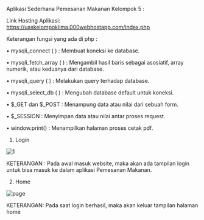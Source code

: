 Aplikasi Sederhana Pemesanan Makanan Kelompok 5 :

Link Hosting Aplikasi:  https://uaskelompoklima.000webhostapp.com/index.php 



Keterangan fungsi yang ada di php :

• mysqli_connect ( ) : Membuat koneksi ke database.

• mysqli_fetch_array ( ) : Mengambil hasil baris sebagai asosiatif, array numerik, atau keduanya dari database.

• mysqli_query ( ) : Melakukan query terhadap database.

• mysqli_select_db ( ) : Mengubah database default untuk koneksi.

• $_GET dan $_POST : Menampung data atau nilai dari sebuah form.

• $_SESSION : Menyimpan data atau nilai antar proses request.

• window.print() : Menampilkan halaman proses cetak pdf.

1. Login

![1](https://user-images.githubusercontent.com/79913536/114273535-9731a980-9a44-11eb-9bcc-210bfcd3164d.jpg)

KETERANGAN :
Pada awal masuk website, maka akan ada tampilan login untuk bisa masuk ke dalam aplikasi Pemesanan Makanan.

2. Home

![page](https://user-images.githubusercontent.com/79913536/114273965-88e48d00-9a46-11eb-884a-6e829fa01996.jpg)

KETERANGAN:
Pada saat login berhasil, maka akan keluar tampilan halaman home

